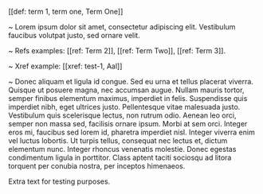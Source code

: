 [[def: term 1, term one, Term One]]

~ Lorem ipsum dolor sit amet, consectetur adipiscing elit. Vestibulum faucibus volutpat justo, sed ornare velit.

~ Refs examples: [[ref: Term 2]], [[ref: Term Two]], [[ref: Term 3]].

~ Xref example: [[xref: test-1, Aal]]

~ Donec aliquam et ligula id congue. Sed eu urna et tellus placerat viverra. Quisque ut posuere magna, nec accumsan augue. Nullam mauris tortor, semper finibus elementum maximus, imperdiet in felis. Suspendisse quis imperdiet nibh, eget ultrices justo. Pellentesque vitae malesuada justo. Vestibulum quis scelerisque lectus, non rutrum odio. Aenean leo orci, semper non massa sed, facilisis ornare ipsum. Morbi at sem orci. Integer eros mi, faucibus sed lorem id, pharetra imperdiet nisl. Integer viverra enim vel luctus lobortis. Ut turpis tellus, consequat nec lectus et, dictum elementum nunc. Integer rhoncus venenatis molestie. Donec egestas condimentum ligula in porttitor. Class aptent taciti sociosqu ad litora torquent per conubia nostra, per inceptos himenaeos.

Extra text for testing purposes.
